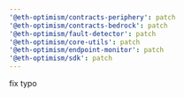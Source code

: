```yaml
---
'@eth-optimism/contracts-periphery': patch
'@eth-optimism/contracts-bedrock': patch
'@eth-optimism/fault-detector': patch
'@eth-optimism/core-utils': patch
'@eth-optimism/endpoint-monitor': patch
'@eth-optimism/sdk': patch
---
```


fix typo
